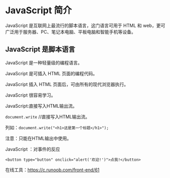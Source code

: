 # JavaScript 简介

JavaScript 是互联网上最流行的脚本语言，这门语言可用于 HTML 和 web，更可广泛用于服务器、PC、笔记本电脑、平板电脑和智能手机等设备。

## JavaScript 是脚本语言

JavaScript 是一种轻量级的编程语言。

JavaScript 是可插入 HTML 页面的编程代码。

JavaScript 插入 HTML 页面后，可由所有的现代浏览器执行。

JavaScript 很容易学习。

JavaScript:直接写入HTML输出流。

`document.write`  //直接写入HTML输出流。

列如：`document.write("<h1>这是第一个标题</h1>");`

注意：只能在HTML输出中使用。



JavaScript ：对事件的反应

`<button type="button" onclick="alert('欢迎!')">点我!</button>`

在线工具：https://c.runoob.com/front-end/61